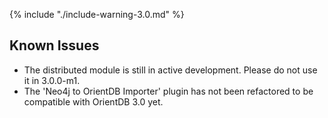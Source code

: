 
{% include "./include-warning-3.0.md" %}
 
## Known Issues

- The distributed module is still in active development. Please do not use it in 3.0.0-m1.
- The 'Neo4j to OrientDB Importer' plugin has not been refactored to be compatible with OrientDB 3.0 yet.
